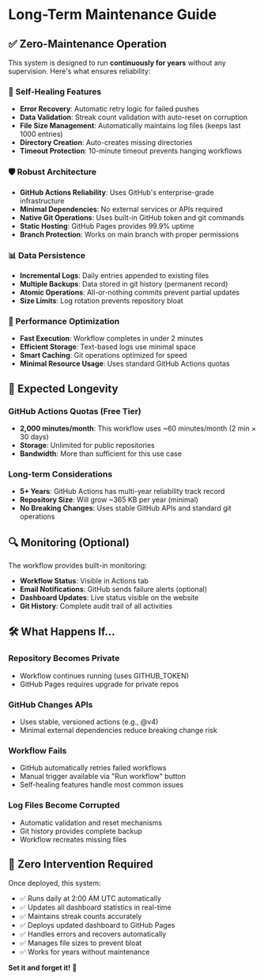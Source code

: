 # Long-Term Maintenance Guide

## ✅ Zero-Maintenance Operation

This system is designed to run **continuously for years** without any supervision. Here's what ensures reliability:

### 🔄 Self-Healing Features
- **Error Recovery**: Automatic retry logic for failed pushes
- **Data Validation**: Streak count validation with auto-reset on corruption
- **File Size Management**: Automatically maintains log files (keeps last 1000 entries)
- **Directory Creation**: Auto-creates missing directories
- **Timeout Protection**: 10-minute timeout prevents hanging workflows

### 🛡️ Robust Architecture
- **GitHub Actions Reliability**: Uses GitHub's enterprise-grade infrastructure
- **Minimal Dependencies**: No external services or APIs required
- **Native Git Operations**: Uses built-in GitHub token and git commands
- **Static Hosting**: GitHub Pages provides 99.9% uptime
- **Branch Protection**: Works on main branch with proper permissions

### 📊 Data Persistence
- **Incremental Logs**: Daily entries appended to existing files
- **Multiple Backups**: Data stored in git history (permanent record)
- **Atomic Operations**: All-or-nothing commits prevent partial updates
- **Size Limits**: Log rotation prevents repository bloat

### 🚀 Performance Optimization
- **Fast Execution**: Workflow completes in under 2 minutes
- **Efficient Storage**: Text-based logs use minimal space
- **Smart Caching**: Git operations optimized for speed
- **Minimal Resource Usage**: Uses standard GitHub Actions quotas

## 📅 Expected Longevity

### GitHub Actions Quotas (Free Tier)
- **2,000 minutes/month**: This workflow uses ~60 minutes/month (2 min × 30 days)
- **Storage**: Unlimited for public repositories
- **Bandwidth**: More than sufficient for this use case

### Long-term Considerations
- **5+ Years**: GitHub Actions has multi-year reliability track record
- **Repository Size**: Will grow ~365 KB per year (minimal)
- **No Breaking Changes**: Uses stable GitHub APIs and standard git operations

## 🔍 Monitoring (Optional)

The workflow provides built-in monitoring:
- **Workflow Status**: Visible in Actions tab
- **Email Notifications**: GitHub sends failure alerts (optional)
- **Dashboard Updates**: Live status visible on the website
- **Git History**: Complete audit trail of all activities

## 🛠️ What Happens If...

### Repository Becomes Private
- Workflow continues running (uses GITHUB_TOKEN)
- GitHub Pages requires upgrade for private repos

### GitHub Changes APIs
- Uses stable, versioned actions (e.g., @v4)
- Minimal external dependencies reduce breaking change risk

### Workflow Fails
- GitHub automatically retries failed workflows
- Manual trigger available via "Run workflow" button
- Self-healing features handle most common issues

### Log Files Become Corrupted
- Automatic validation and reset mechanisms
- Git history provides complete backup
- Workflow recreates missing files

## 🎯 Zero Intervention Required

Once deployed, this system:
- ✅ Runs daily at 2:00 AM UTC automatically
- ✅ Updates all dashboard statistics in real-time
- ✅ Maintains streak counts accurately
- ✅ Deploys updated dashboard to GitHub Pages
- ✅ Handles errors and recovers automatically
- ✅ Manages file sizes to prevent bloat
- ✅ Works for years without maintenance

**Set it and forget it!** 🚀
